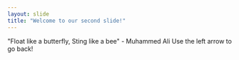 ```yaml
---
layout: slide
title: "Welcome to our second slide!"
---
```

"Float like a butterfly, Sting like a bee" - Muhammed Ali
Use the left arrow to go back!
